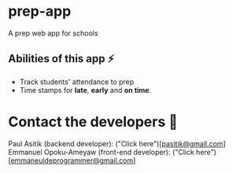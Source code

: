 # prep-app
A prep web app for schools

## Abilities of this app ⚡
- Track students' attendance to prep
- Time stamps for **late**, **early** and **on time**.

# Contact the developers 📧
Paul Asitik (backend developer): ("Click here")[pasitik@gmail.com]
Emmanuel Opoku-Ameyaw (front-end developer): ("Click here")[emmaneuldeprogrammer@gmail.com]

